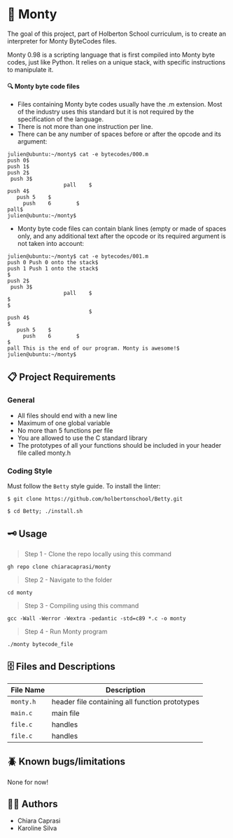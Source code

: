 # 🐍 Monty 

The goal of this project, part of Holberton School curriculum, is to create an interpreter for Monty ByteCodes files.

Monty 0.98 is a scripting language that is first compiled into Monty byte codes, just like Python. It relies on a unique stack, with specific instructions to manipulate it. 

#### 🔍 Monty byte code files

 - Files containing Monty byte codes usually have the .m extension. Most of the industry uses this standard but it is not required by the specification of the language. 
 - There is not more than one instruction per line. 
 - There can be any number of spaces before or after the opcode and its argument:
 ```
 julien@ubuntu:~/monty$ cat -e bytecodes/000.m
push 0$
push 1$
push 2$
  push 3$
                   pall    $
push 4$
    push 5    $
      push    6        $
pall$
julien@ubuntu:~/monty$
```
 - Monty byte code files can contain blank lines (empty or made of spaces only, and any additional text after the opcode or its required argument is not taken into account:
 ```
 julien@ubuntu:~/monty$ cat -e bytecodes/001.m
push 0 Push 0 onto the stack$
push 1 Push 1 onto the stack$
$
push 2$
  push 3$
                   pall    $
$
$
                           $
push 4$
$
    push 5    $
      push    6        $
$
pall This is the end of our program. Monty is awesome!$
julien@ubuntu:~/monty$
```

## 📋 Project Requirements 

### General

- All files should end with a new line
- Maximum of one global variable
- No more than 5 functions per file
- You are allowed to use the C standard library
- The prototypes of all your functions should be included in your header file called monty.h

### Coding Style

Must follow the ```Betty``` style guide. To install the linter: 

```
$ git clone https://github.com/holbertonschool/Betty.git

$ cd Betty; ./install.sh
```


## 🗝 Usage

> Step 1 - Clone the repo locally using this command 
```
gh repo clone chiaracaprasi/monty
```
> Step 2 - Navigate to the folder 
```
cd monty
```
> Step 3 - Compiling using this command 
```
gcc -Wall -Werror -Wextra -pedantic -std=c89 *.c -o monty 
```

> Step 4 - Run Monty program
```
./monty bytecode_file
```


## 🗄 Files and Descriptions

|  File Name |         Description         |
|----------------|----------------------------------------------|
| `monty.h` | header file containing all function prototypes
| `main.c` | main file  |
| `file.c` | handles  |
| `file.c` | handles |

## 🪲 Known bugs/limitations

None for now!

## ✍🏽 Authors

- Chiara Caprasi
- Karoline Silva
